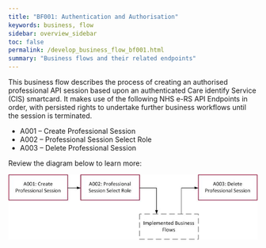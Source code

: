 ```yaml
---
title: "BF001: Authentication and Authorisation"
keywords: business, flow
sidebar: overview_sidebar
toc: false
permalink: /develop_business_flow_bf001.html
summary: "Business flows and their related endpoints"
---
```


This business flow describes the process of creating an authorised professional API session based upon an authenticated Care identify Service (CIS) smartcard. It makes use of the following NHS e-RS API Endpoints in order, with persisted rights to undertake further business workflows until the session is terminated.

* A001 – Create Professional Session
* A002 – Professional Session Select Role
* A003 – Delete Professional Session

Review the diagram below to learn more:

![BF001: Authentication and Authorisation](images/develop/BF001-Auth.jpg)
